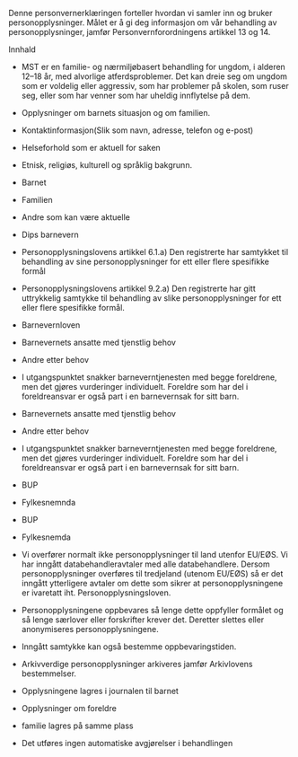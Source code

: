 <!-- title: Multisystemisk terapi (MST) -->


  

Denne personvernerklæringen forteller hvordan vi samler inn og bruker personopplysninger. Målet er å gi deg informasjon om vår behandling av personopplysninger, jamfør Personvernforordningens artikkel 13 og 14.

  

Innhald

*   MST er en familie- og nærmiljøbasert behandling for ungdom, i alderen 12–18 år, med alvorlige atferdsproblemer. Det kan dreie seg om ungdom som er voldelig eller aggressiv, som har problemer på skolen, som ruser seg, eller som har venner som har uheldig innflytelse på dem.  
    
*   Opplysninger om barnets situasjon og om familien.  
    
*   Kontaktinformasjon(Slik som navn, adresse, telefon og e-post)  
    
*   Helseforhold som er aktuell for saken  
    
*   Etnisk, religiøs, kulturell og språklig bakgrunn.  
    
*   Barnet  
    
*   Familien  
    
*   Andre som kan være aktuelle  
    
*   Dips barnevern  
    
*   Personopplysningslovens artikkel 6.1.a) Den registrerte har samtykket til behandling av sine personopplysninger for ett eller flere spesifikke formål  
    
*   Personopplysningslovens artikkel 9.2.a) Den registrerte har gitt uttrykkelig samtykke til behandling av slike personopplysninger for ett eller flere spesifikke formål.  
    
*   Barnevernloven  
    
*   Barnevernets ansatte med tjenstlig behov  
    
*   Andre etter behov  
    
*   I utgangspunktet snakker barneverntjenesten med begge foreldrene, men det gjøres vurderinger individuelt. Foreldre som har del i foreldreansvar er også part i en barnevernsak for sitt barn.  
    
*   Barnevernets ansatte med tjenstlig behov  
    
*   Andre etter behov  
    
*   I utgangspunktet snakker barneverntjenesten med begge foreldrene, men det gjøres vurderinger individuelt. Foreldre som har del i foreldreansvar er også part i en barnevernsak for sitt barn.  
    
*   BUP  
    
*   Fylkesnemnda  
    
*   BUP  
    
*   Fylkesnemda  
    
*   Vi overfører normalt ikke personopplysninger til land utenfor EU/EØS. Vi har inngått databehandleravtaler med alle databehandlere. Dersom personopplysninger overføres til tredjeland (utenom EU/EØS) så er det inngått ytterligere avtaler om dette som sikrer at personopplysningene er ivaretatt iht. Personopplysningsloven.  
    
*   Personopplysningene oppbevares så lenge dette oppfyller formålet og så lenge særlover eller forskrifter krever det. Deretter slettes eller anonymiseres personopplysningene.  
    
*   Inngått samtykke kan også bestemme oppbevaringstiden.  
    
*   Arkivverdige personopplysninger arkiveres jamfør Arkivlovens bestemmelser.  
    
*   Opplysningene lagres i journalen til barnet  
    
*   Opplysninger om foreldre  
    
*   familie lagres på samme plass  
    
*   Det utføres ingen automatiske avgjørelser i behandlingen